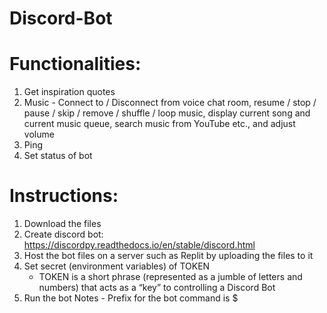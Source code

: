 # Discord-Bot
# Functionalities:
1. Get inspiration quotes
2. Music - Connect to / Disconnect from voice chat room, resume / stop / pause / skip / remove / shuffle / loop music, display current song and current music queue, search music from YouTube etc., and adjust volume
3. Ping
4. Set status of bot

# Instructions:
1. Download the files
2. Create discord bot: https://discordpy.readthedocs.io/en/stable/discord.html
3. Host the bot files on a server such as Replit by uploading the files to it
4. Set secret (environment variables) of TOKEN
    - TOKEN is a short phrase (represented as a jumble of letters and numbers) that acts as a “key” to controlling a Discord Bot
5. Run the bot
Notes - Prefix for the bot command is $
